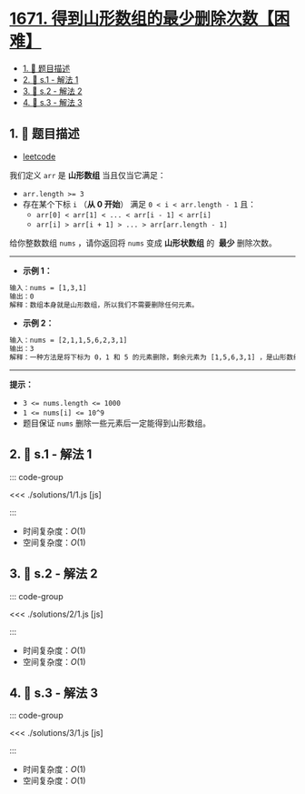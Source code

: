 # [1671. 得到山形数组的最少删除次数【困难】](https://github.com/tnotesjs/TNotes.leetcode/tree/main/notes/1671.%20%E5%BE%97%E5%88%B0%E5%B1%B1%E5%BD%A2%E6%95%B0%E7%BB%84%E7%9A%84%E6%9C%80%E5%B0%91%E5%88%A0%E9%99%A4%E6%AC%A1%E6%95%B0%E3%80%90%E5%9B%B0%E9%9A%BE%E3%80%91)

<!-- region:toc -->

- [1. 📝 题目描述](#1--题目描述)
- [2. 🎯 s.1 - 解法 1](#2--s1---解法-1)
- [3. 🎯 s.2 - 解法 2](#3--s2---解法-2)
- [4. 🎯 s.3 - 解法 3](#4--s3---解法-3)

<!-- endregion:toc -->

## 1. 📝 题目描述

- [leetcode](https://leetcode.cn/problems/minimum-number-of-removals-to-make-mountain-array/)

我们定义 `arr` 是 **山形数组** 当且仅当它满足：

- `arr.length >= 3`
- 存在某个下标 `i` （**从 0 开始**） 满足 `0 < i < arr.length - 1` 且：
  - `arr[0] < arr[1] < ... < arr[i - 1] < arr[i]`
  - `arr[i] > arr[i + 1] > ... > arr[arr.length - 1]`

给你整数数组 `nums`​ ，请你返回将 `nums` 变成 **山形状数组** 的 ​ **最少** 删除次数。

---

- **示例 1：**

```txt
输入：nums = [1,3,1]
输出：0
解释：数组本身就是山形数组，所以我们不需要删除任何元素。
```

- **示例 2：**

```txt
输入：nums = [2,1,1,5,6,2,3,1]
输出：3
解释：一种方法是将下标为 0，1 和 5 的元素删除，剩余元素为 [1,5,6,3,1] ，是山形数组。
```

---

**提示：**

- `3 <= nums.length <= 1000`
- `1 <= nums[i] <= 10^9`
- 题目保证 `nums` 删除一些元素后一定能得到山形数组。

## 2. 🎯 s.1 - 解法 1

::: code-group

<<< ./solutions/1/1.js [js]

:::

- 时间复杂度：$O(1)$
- 空间复杂度：$O(1)$

## 3. 🎯 s.2 - 解法 2

::: code-group

<<< ./solutions/2/1.js [js]

:::

- 时间复杂度：$O(1)$
- 空间复杂度：$O(1)$

## 4. 🎯 s.3 - 解法 3

::: code-group

<<< ./solutions/3/1.js [js]

:::

- 时间复杂度：$O(1)$
- 空间复杂度：$O(1)$
